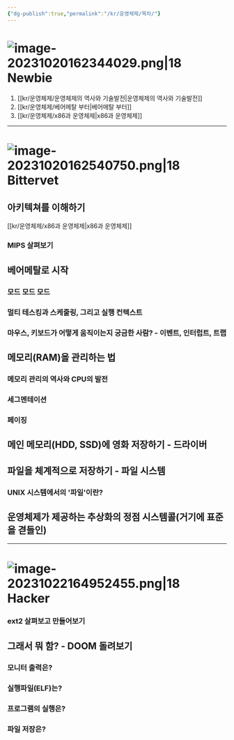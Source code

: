 ```yaml
---
{"dg-publish":true,"permalink":"/kr/운영체제/목차/"}
---
```


# ![image-20231020162344029.png|18](/img/user/kr/data/icon/%EB%AA%A9%EC%B0%A8/image-20231020162344029.png) Newbie
1. [[kr/운영체제/운영체제의 역사와 기술발전\|운영체제의 역사와 기술발전]]
2. [[kr/운영체제/베어메탈 부터\|베어메탈 부터]]
3. [[kr/운영체제/x86과 운영체제\|x86과 운영체제]]

---------
# ![image-20231020162540750.png|18](/img/user/kr/data/icon/%EB%AA%A9%EC%B0%A8/image-20231020162540750.png) Bittervet
## 아키텍쳐를 이해하기
[[kr/운영체제/x86과 운영체제\|x86과 운영체제]]
### MIPS 살펴보기

## 베어메탈로 시작
### 모드 모드 모드
### 멀티 테스킹과 스케줄링, 그리고 실행 컨텍스트

### 마우스, 키보드가 어떻게 움직이는지 궁금한 사람? - 이벤트, 인터럽트, 트랩
## 메모리(RAM)을 관리하는 법
### 메모리 관리의 역사와 CPU의 발전
### 세그멘테이션
### 페이징

## 메인 메모리(HDD, SSD)에 영화 저장하기 - 드라이버

## 파일을 체계적으로 저장하기 - 파일 시스템

### UNIX 시스템에서의 '파일'이란?

## 운영체제가 제공하는 추상화의 정점 시스템콜(거기에 표준을 겯들인)



------
# ![image-20231022164952455.png|18](/img/user/kr/C%20%EC%96%B8%EC%96%B4/assets/%EB%AA%A9%EC%B0%A8/image-20231022164952455.png) Hacker
### ext2 살펴보고 만들어보기
## 그래서 뭐 함? - DOOM 돌려보기
### 모니터 출력은?
### 실행파일(ELF)는?
### 프로그램의 실행은?
### 파일 저장은?